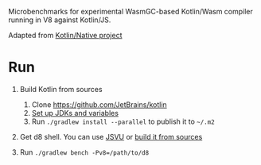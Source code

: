 Microbenchmarks for experimental WasmGC-based Kotlin/Wasm compiler running in V8 against Kotlin/JS.

Adapted from [Kotlin/Native project](https://github.com/JetBrains/kotlin-native/tree/master/performance/ring/src/main/kotlin/org/jetbrains/ring)

# Run

1. Build Kotlin from sources 
   1. Clone https://github.com/JetBrains/kotlin
   2. [Set up JDKs and variables](https://github.com/JetBrains/kotlin#build-environment-requirements)
   3. Run `./gradlew install --parallel` to publish it to `~/.m2`

2. Get d8 shell. You can use  [JSVU](https://github.com/GoogleChromeLabs/jsvu) or [build it from sources]( https://v8.dev/docs/build)

3. Run `./gradlew bench -Pv8=/path/to/d8`

